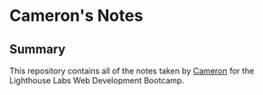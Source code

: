 # Cameron's Notes

## Summary
This repository contains all of the notes taken by [Cameron](https://github.com/Cglowicki/README.md) for the Lighthouse Labs Web Development Bootcamp.